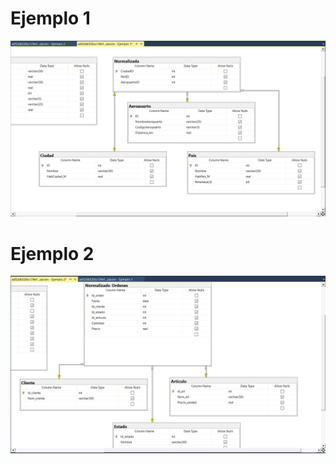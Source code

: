 # Ejemplo 1

![Captura Ejemplo 1](https://github.com/SolisAtos/campus-sql-normalization/blob/main/captura%20ejemplo%201.png?raw=true)

# Ejemplo 2

![Captura Ejemplo 1](https://github.com/SolisAtos/campus-sql-normalization/blob/main/captura%20ejemplo%202.png?raw=true)
